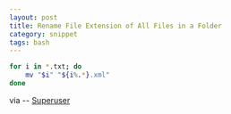 ```yaml
---
layout: post
title: Rename File Extension of All Files in a Folder
category: snippet
tags: bash
---
```


```bash
for i in *.txt; do
    mv "$i" "${i%.*}.xml"
done
```

via -- [Superuser](http://superuser.com/a/409812)